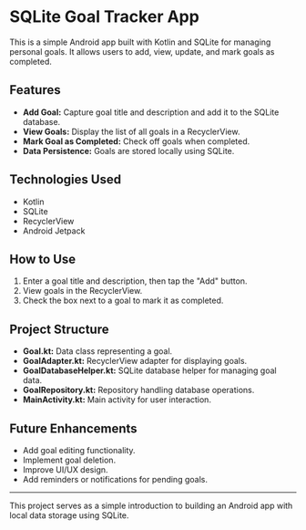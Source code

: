 # SQLite Goal Tracker App

This is a simple Android app built with Kotlin and SQLite for managing personal goals. It allows users to add, view, update, and mark goals as completed.

## Features
- **Add Goal:** Capture goal title and description and add it to the SQLite database.
- **View Goals:** Display the list of all goals in a RecyclerView.
- **Mark Goal as Completed:** Check off goals when completed.
- **Data Persistence:** Goals are stored locally using SQLite.

## Technologies Used
- Kotlin
- SQLite
- RecyclerView
- Android Jetpack

## How to Use
1. Enter a goal title and description, then tap the "Add" button.
2. View goals in the RecyclerView.
3. Check the box next to a goal to mark it as completed.

## Project Structure
- **Goal.kt:** Data class representing a goal.
- **GoalAdapter.kt:** RecyclerView adapter for displaying goals.
- **GoalDatabaseHelper.kt:** SQLite database helper for managing goal data.
- **GoalRepository.kt:** Repository handling database operations.
- **MainActivity.kt:** Main activity for user interaction.

## Future Enhancements
- Add goal editing functionality.
- Implement goal deletion.
- Improve UI/UX design.
- Add reminders or notifications for pending goals.

---
This project serves as a simple introduction to building an Android app with local data storage using SQLite.

